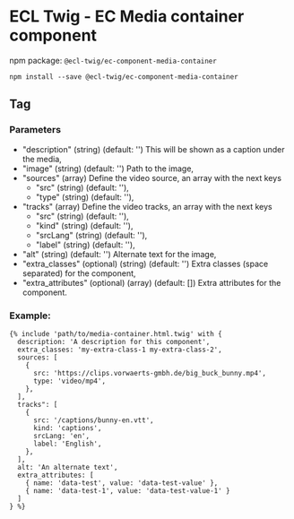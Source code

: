 # ECL Twig - EC Media container component

npm package: `@ecl-twig/ec-component-media-container`

```shell
npm install --save @ecl-twig/ec-component-media-container
```

## Tag

### Parameters

- "description" (string) (default: '') This will be shown as a caption under the media,
- "image" (string) (default: '') Path to the image,
- "sources" (array) Define the video source, an array with the next keys
  - "src" (string) (default: ''),
  - "type" (string) (default: ''),
- "tracks" (array) Define the video tracks, an array with the next keys
  - "src" (string) (default: ''),
  - "kind" (string) (default: ''),
  - "srcLang" (string) (default: ''),
  - "label" (string) (default: ''),
- "alt" (string) (default: '') Alternate text for the image,
- "extra_classes" (optional) (string) (default: '') Extra classes (space separated) for the component,
- "extra_attributes" (optional) (array) (default: []) Extra attributes for the component.

### Example:

<!-- prettier-ignore -->
```twig
{% include 'path/to/media-container.html.twig' with { 
  description: 'A description for this component', 
  extra_classes: 'my-extra-class-1 my-extra-class-2', 
  sources: [ 
    { 
      src: 'https://clips.vorwaerts-gmbh.de/big_buck_bunny.mp4', 
      type: 'video/mp4', 
  	}, 
  ], 
  tracks": [ 
	{ 
      src: '/captions/bunny-en.vtt', 
      kind: 'captions', 
      srcLang: 'en', 
      label: 'English', 
    }, 
  ], 
  alt: 'An alternate text', 
  extra_attributes: [ 
    { name: 'data-test', value: 'data-test-value' },  
    { name: 'data-test-1', value: 'data-test-value-1' }  
  ] 
} %}
```
